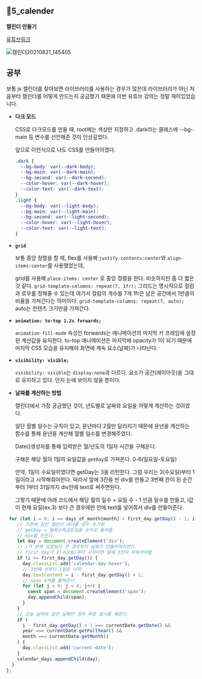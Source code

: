 ## 📁5_calender

**캘린더 만들기**

[유튜브링크](https://www.youtube.com/watch?v=eOEX09sfhpM)

![캘린더20210821_145405](https://user-images.githubusercontent.com/44540726/130312140-b0b768b7-1a4b-4bcc-8591-770c9f72e72b.gif)

## 공부

보통 js 캘린더를 찾아보면 라이브러리를 사용하는 경우가 많은데
라이브러리가 아닌 처음부터 캘린더를 어떻게 만드는지 궁금했기 때문에
이번 유튜브 강의는 정말 재미있었습니다.

- **다크 모드**

  CSS로 다크모드를 만들 때, root에는 색상만 지정하고 .dark라는 클래스에 --bg-main 등 변수를 선언해준 것이 인상깊었다.

  앞으로 이런식으로 나도 CSS를 만들어야겠다.

  ```css
  .dark {
    --bg-body: var(--dark-body);
    --bg-main: var(--dark-main);
    --bg-second: var(--dark-second);
    --color-hover: var(--dark-hover);
    --color-text: var(--dark-text);
  }
  .light {
    --bg-body: var(--light-body);
    --bg-main: var(--light-main);
    --bg-second: var(--light-second);
    --color-hover: var(--light-hover);
    --color-text: var(--light-text);
  }
  ```

- **`grid`**

  보통 중앙 정렬을 할 때, flex를 사용해 `justify-contents:center`와 `align-items:center`를 사용했었는데,

  grid를 사용해 `place-items: center` 로 중앙 정렬을 한다. 비슷하지만 좀 더 짧은 것 같다.
  `grid-template-columns: repeat(7, 1fr);` 그리드는 명시적으로 컬럼과 로우를 정해줄 수 있는데 여기서 컬럼의 개수를 7개 1fr은 남은 공간에서 1만큼의 비율을 가져간다는 의미이다.
  `grid-template-columns: repeat(7, auto);` auto는 컨텐츠 크기만큼 가져간다.

- **`animation: to-top 1.2s forwards;`**

  `animation-fill-mode` 속성인 forwards는 애니메이션의 마지막 키 프레임에 설정된 계산값을 유지한다. to-top 애니메이션은 마지막에 opacity가 1이 되기 때문에 마지막 CSS 모습을 유지해야 화면에 계속 요소(날짜)가 나타난다.

- **`visibility: visible;`**

  `visibility: visible`는 `display:none`과 다르다. 요소가 공간(레이아웃)을 그대로 유지하고 있다. 단지 눈에 보이지 않을 뿐이다.

- **날짜를 계산하는 방법**

  캘린더에서 가장 궁금했던 것이, 년도별로 날짜와 요일을 어떻게 계산하는 것이였다.

  일단 월별 일수는 규칙이 있고, 윤년마다 2월만 달라지기 때문에 윤년을 계산하는 함수를 통해 윤년을 계산해 월별 일수를 변경해주었다.

  Date()생성자를 통해 입력받은 월/년도의 1일자 시간을 구해온다.

  구해온 해당 월의 1일의 요일값을 `getDay`로 가져온다. 0-6(일요일-토요일)

  만약, 1일이 수요일이였다면 getDay는 3을 리턴한다. 그럼 우리는 3(수요일)부터 1일이라고 시작해줘야한다. 따라서 앞에 3칸을 빈 div를 만들고 3번째 칸이 된 순간부터 1부터 31일까지 div안에 text로 써주면된다.

  그렇기 때문에 아래 코드에서 해당 월의 일수 + 요일 수 - 1 만큼 일수를 만들고, i값이 현재 요일(ex.3) 보다 큰 경우에만 안에 text를 넣어줘서 div를 만들어준다.

```js
 for (let i = 0; i <= days_of_month[month] + first_day.getDay() - 1; i++) {
    // 기존에 있던 캘린더 데이를 모두 초기화
    // getDay = 월화수목금토일을 숫자로 돌려줌
    // div를 만든다.
    let day = document.createElement('div');
    // i가 현재 요일보다 큰 경우부터 날짜가 만들어져아한다.
    // first_day가 3(수요일)부터 시작이면 앞에 3칸이 비워져야함
    if (i >= first_day.getDay()) {
      day.classList.add('calendar-day-hover');
      // 3번째 칸부터 1일로 시작
      day.textContent = i - first_day.getDay() + 1;
      // span 4개를 붙여준다.
      for (let j = 0; j < 4; j++) {
        const span = document.createElement('span');
        day.appendChild(span);
      }
    }
    // 오늘 날짜와 같은 날짜인 경우 따로 표시를 해준다.
    if (
      i - first_day.getDay() + 1 === currentDate.getDate() &&
      year === currentDate.getFullYear() &&
      month === currentDate.getMonth()
    ) {
      day.classList.add('current-date');
    }
    calendar_days.appendChild(day);
  }
};
```
